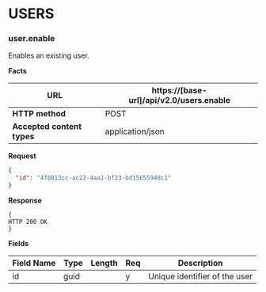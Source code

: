 ﻿**USERS**
=================

### user.enable

Enables an existing user.

**Facts**

| **URL**                    |  https://[base-url]/api/v2.0/users.enable |
|----------------------------|------------------|
| **HTTP method**            | POST             |
| **Accepted content types** | application/json |

**Request**

```json
{
  "id": "4f8813cc-ac22-4aa1-bf23-bd15655948c1"
}
```

**Response**

```text
{
HTTP 200 OK 
}
```

**Fields**

| **Field Name** | **Type** | **Length** | **Req** | **Description**                       |
|----------------|----------|------------|---------|---------------------------------------|
| id             | guid     |            |    y    | Unique identifier of the user         |